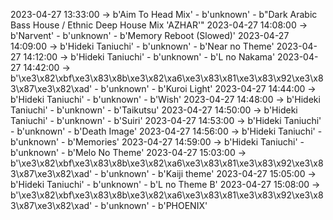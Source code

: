 2023-04-27 13:33:00 -> b'Aim To Head Mix' - b'unknown' - b"Dark Arabic Bass House / Ethnic Deep House Mix 'AZHAR'"
2023-04-27 14:08:00 -> b'Narvent' - b'unknown' - b'Memory Reboot (Slowed)'
2023-04-27 14:09:00 -> b'Hideki Taniuchi' - b'unknown' - b'Near no Theme'
2023-04-27 14:12:00 -> b'Hideki Taniuchi' - b'unknown' - b'L no Nakama'
2023-04-27 14:42:00 -> b'\xe3\x82\xbf\xe3\x83\x8b\xe3\x82\xa6\xe3\x83\x81\xe3\x83\x92\xe3\x83\x87\xe3\x82\xad' - b'unknown' - b'Kuroi Light'
2023-04-27 14:44:00 -> b'Hideki Taniuchi' - b'unknown' - b'Wish'
2023-04-27 14:48:00 -> b'Hideki Taniuchi' - b'unknown' - b'Taikutsu'
2023-04-27 14:50:00 -> b'Hideki Taniuchi' - b'unknown' - b'Suiri'
2023-04-27 14:53:00 -> b'Hideki Taniuchi' - b'unknown' - b'Death Image'
2023-04-27 14:56:00 -> b'Hideki Taniuchi' - b'unknown' - b'Memories'
2023-04-27 14:59:00 -> b'Hideki Taniuchi' - b'unknown' - b'Melo No Theme'
2023-04-27 15:03:00 -> b'\xe3\x82\xbf\xe3\x83\x8b\xe3\x82\xa6\xe3\x83\x81\xe3\x83\x92\xe3\x83\x87\xe3\x82\xad' - b'unknown' - b'Kaiji theme'
2023-04-27 15:05:00 -> b'Hideki Taniuchi' - b'unknown' - b'L no Theme B'
2023-04-27 15:08:00 -> b'\xe3\x82\xbf\xe3\x83\x8b\xe3\x82\xa6\xe3\x83\x81\xe3\x83\x92\xe3\x83\x87\xe3\x82\xad' - b'unknown' - b'PHOENIX'
